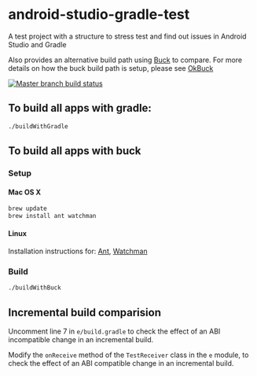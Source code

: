 # android-studio-gradle-test
A test project with a structure to stress test and find out issues in Android Studio and Gradle

Also provides an alternative build path using [Buck](https://buckbuild.com/) to compare. For more details on how the buck build path is setup, please see [OkBuck](https://github.com/uber/okbuck)

[![Master branch build status](https://travis-ci.org/kageiit/android-studio-gradle-test.svg?branch=master)](https://travis-ci.org/kageiit/android-studio-gradle-test)

## To build all apps with gradle:
```bash
./buildWithGradle
```

## To build all apps with buck

### Setup
#### Mac OS X
```bash
brew update
brew install ant watchman
```

#### Linux
Installation instructions for: [Ant](http://ant.apache.org/), [Watchman](https://facebook.github.io/watchman/docs/install.html)

### Build
```bash
./buildWithBuck
```

## Incremental build comparision

Uncomment line 7 in `e/build.gradle` to check the effect of an ABI incompatible change in an incremental build.

Modify the `onReceive` method of the `TestReceiver` class in the `e` module, to check the effect of an ABI compatible change in an incremental build.
